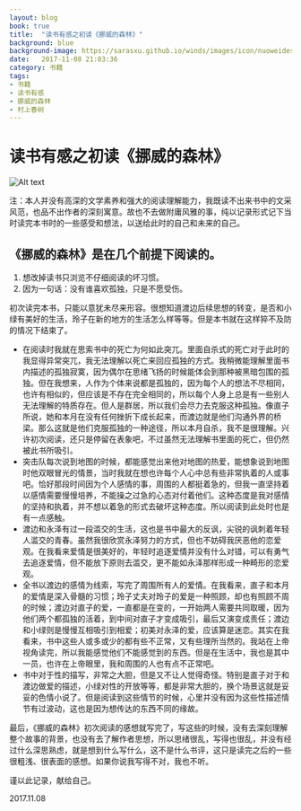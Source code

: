 ```yaml
---
layout: blog
book: true
title:  "读书有感之初读《挪威的森林》"
background: blue
background-image: https://sarasxu.github.io/winds/images/icon/nuoweideshenglin.jpg
date:   2017-11-08 21:03:36
category: 书籍
tags:
- 书籍
- 读书有感
- 挪威的森林
- 村上春树
---
```


# 读书有感之初读《挪威的森林》

![Alt text](https://sarasxu.github.io/winds/images/blog/nuoweidesenlin/nuoweidesenlin_1.jpg)

注：本人并没有高深的文学素养和强大的阅读理解能力，我既读不出来书中的文采风范，也品不出作者的深刻寓意。故也不去做附庸风雅的事，纯以记录形式记下当时读完本书时的一些感受和想法，以送给此时的自己和未来的自己。



## 《挪威的森林》是在几个前提下阅读的。

1. 想改掉读书只浏览不仔细阅读的坏习惯。
2. 因为一句话：没有谁喜欢孤独，只是不愿受伤。

初次读完本书，只能以意犹未尽来形容。很想知道渡边后续思想的转变，是否和小绿有美好的生活，玲子在新的地方的生活怎么样等等。但是本书就在这样猝不及防的情况下结束了。

- 在阅读时我就在思索书中的死亡为何如此突兀。里面自杀式的死亡对于此时的我显得异常突兀，我无法理解以死亡来回应孤独的方式。我稍微能理解里面书内描述的孤独寂寞，因为偶尔在思绪飞扬的时候能体会到那种被黑暗包围的孤独。但在我想来，人作为个体来说都是孤独的，因为每个人的想法不尽相同，也许有相似的，但应该是不存在完全相同的，所以每个人身上总是有一些别人无法理解的特质存在。但人是群居，所以我们会尽力去克服这种孤独。像直子所说，她和本月在没有任何挫折下成长起来，而渡边就是他们沟通外界的桥梁。那么这就是他们克服孤独的一种途径，所以本月自杀，我不是很理解。兴许初次阅读，还只是停留在表象吧，不过虽然无法理解书里面的死亡，但仍然被此书所吸引。
- 突击队每次说到地图的时候，都能感觉出来他对地图的热爱，能想象说到地图时他双眼冒光的情景，当时我就在想也许每个人心中总有些非常执着的人或事吧。恰好那段时间因为个人感情的事，周围的人都挺着急的，但我一直坚持着以感情需要慢慢培养，不能操之过急的心态对付着他们。这种态度是我对感情的坚持和执着，并不想以着急的形式去破坏这种态度。所以阅读到此处时也是有一点感触。
- 渡边和永泽有过一段滥交的生活，这也是书中最大的反讽，尖锐的讽刺着年轻人滥交的青春。虽然我很欣赏永泽努力的方式，但也不妨碍我厌恶他的恋爱观。在我看来爱情是很美好的，年轻时追逐爱情并没有什么对错，可以有勇气去追逐爱情，但不能放下原则去滥交，更不能如永泽那样形成一种畸形的恋爱观。
- 全书以渡边的感情为线索，写完了周围所有人的爱情。在我看来，直子和本月的爱情是深入骨髓的习惯；玲子丈夫对玲子的爱是一种照顾，却也有照顾不周的时候；渡边对直子的爱，一直都是在变的，一开始两人需要共同取暖，因为他们两个都孤独的活着，到中间对直子才变成吸引，最后又演变成责任；渡边和小绿则是慢慢互相吸引到相爱；初美对永泽的爱，应该算是迷恋。其实在我看来，书中这些人或多或少的都有些不正常，又有些理所当然的。我站在上帝视角读完，所以我能感觉他们不能感觉到的东西。但是在生活中，我也是其中一员，也许在上帝眼里，我和周围的人也有点不正常吧。
- 书中对于性的描写，非常之大胆，但是又不让人觉得奇怪。特别是直子对于和渡边做爱的描述，小绿对性的开放等等，都是非常大胆的，换个场景这就是妥妥的色情小说了。但是阅读到这些情节的时候，心里并没有因为这些性描述情节有过波动，这也是因为想传达的东西不同的缘故。

最后，《挪威的森林》初次阅读的感想就写完了，写这些的时候，没有去深刻理解整个故事的背景，也没有去了解作者思想，所以思绪很乱，写得也很乱，并没有经过什么深思熟虑，就是想到什么写什么，这不是什么书评，这只是读完之后的一些很粗浅、很表面的感想。如果你说我写得不对，我也不听。

谨以此记录，献给自己。

2017.11.08
